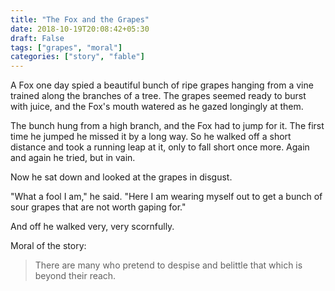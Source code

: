 ```yaml
---
title: "The Fox and the Grapes"
date: 2018-10-19T20:08:42+05:30
draft: False
tags: ["grapes", "moral"]
categories: ["story", "fable"]
---
```

A Fox one day spied a beautiful bunch of ripe grapes hanging from a vine trained along the branches of a tree. The grapes seemed ready to burst with juice, and the Fox's mouth watered as he gazed longingly at them.

The bunch hung from a high branch, and the Fox had to jump for it. The first time he jumped he missed it by a long way. So he walked off a short distance and took a running leap at it, only to fall short once more. Again and again he tried, but in vain.

Now he sat down and looked at the grapes in disgust.

"What a fool I am," he said. "Here I am wearing myself out to get a bunch of sour grapes that are not worth gaping for."

And off he walked very, very scornfully.

Moral of the story:

> There are many who pretend to despise and belittle that which is beyond their reach.
